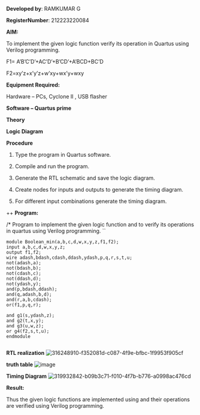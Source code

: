 **Developed by**: RAMKUMAR G

**RegisterNumber**: 212223220084

**AIM:**

To implement the given logic function verify its operation in Quartus using Verilog programming.

F1= A’B’C’D’+AC’D’+B’CD’+A’BCD+BC’D 

F2=xy’z+x’y’z+w’xy+wx’y+wxy

**Equipment Required:**

Hardware – PCs, Cyclone II , USB flasher

**Software – Quartus prime**

**Theory**

**Logic Diagram**

**Procedure**

1.	Type the program in Quartus software.

2.	Compile and run the program.

3.	Generate the RTL schematic and save the logic diagram.

4.	Create nodes for inputs and outputs to generate the timing diagram.

5.	For different input combinations generate the timing diagram.

++
**Program:**

/* Program to implement the given logic function and to verify its operations in quartus using Verilog programming. ``
```
module Boolean_min(a,b,c,d,w,x,y,z,f1,f2);
input a,b,c,d,w,x,y,z;
output f1,f2;
wire adash,bdash,cdash,ddash,ydash,p,q,r,s,t,u;
not(adash,a);
not(bdash,b);
not(cdash,c);
not(ddash,d);
not(ydash,y);
and(p,bdash,ddash);
and(q,adash,b,d);
and(r,a,b,cdash);
or(f1,p,q,r);

and g1(s,ydash,z);
and g2(t,x,y);
and g3(u,w,z);
or g4(f2,s,t,u);
endmodule


```

**RTL realization**
![316248910-f352081d-c087-4f9e-bfbc-1f9953f905cf](https://github.com/RamkumarGunasekaran/BOOLEAN_FUNCTION_MINIMIZATION/assets/144870820/5f8fd602-1f64-4305-94ed-a00425815952)




**truth table**
![image](https://github.com/RamkumarGunasekaran/BOOLEAN_FUNCTION_MINIMIZATION/assets/144870820/e6c8b78e-c29b-46ee-aee9-29ee38d94cd0)


**Timing Diagram**
![319932842-b09b3c71-f010-4f7b-b776-a0998ac476cd](https://github.com/RamkumarGunasekaran/BOOLEAN_FUNCTION_MINIMIZATION/assets/144870820/12685259-eff6-4f38-a688-18485b77fe4a)

**Result:**

Thus the given logic functions are implemented using and their operations are verified using Verilog programming.

